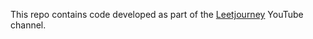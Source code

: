 This repo contains code developed as part of the [Leetjourney](https://www.youtube.com/@LeetJourney) YouTube channel.

